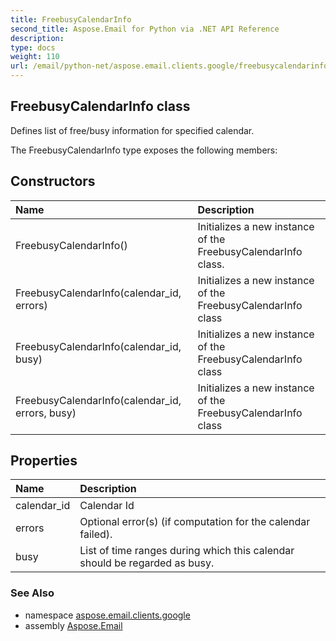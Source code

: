 ```yaml
---
title: FreebusyCalendarInfo
second_title: Aspose.Email for Python via .NET API Reference
description: 
type: docs
weight: 110
url: /email/python-net/aspose.email.clients.google/freebusycalendarinfo/
---
```


## FreebusyCalendarInfo class

Defines list of free/busy information for specified calendar.

The FreebusyCalendarInfo type exposes the following members:
## Constructors
| Name | Description |
| :- | :- |
|FreebusyCalendarInfo()|Initializes a new instance of the FreebusyCalendarInfo class.|
|FreebusyCalendarInfo(calendar_id, errors)|Initializes a new instance of the FreebusyCalendarInfo class|
|FreebusyCalendarInfo(calendar_id, busy)|Initializes a new instance of the FreebusyCalendarInfo class|
|FreebusyCalendarInfo(calendar_id, errors, busy)|Initializes a new instance of the FreebusyCalendarInfo class|
## Properties
| Name | Description |
| :- | :- |
|calendar_id|Calendar Id|
|errors|Optional error(s) (if computation for the calendar failed).|
|busy|List of time ranges during which this calendar should be regarded as busy.|

### See Also

* namespace [aspose.email.clients.google](/email/python-net/aspose.email.clients.google/)
* assembly [Aspose.Email](/slides/python-net/)

